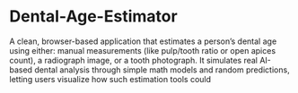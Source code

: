 # Dental-Age-Estimator
A clean, browser-based application that estimates a person’s dental age using either:  manual measurements (like pulp/tooth ratio or open apices count),  a radiograph image, or  a tooth photograph.  It simulates real AI-based dental analysis through simple math models and random predictions, letting users visualize how such estimation tools could 
